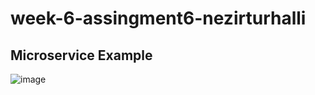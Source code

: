 # week-6-assingment6-nezirturhalli

## Microservice Example 
![image](https://user-images.githubusercontent.com/32534565/178109425-6a45aae1-2e26-459a-8b40-2b9c28b463f0.png)
